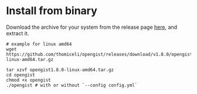 # Install from binary

Download the archive for your system from the release page [here](https://github.com/thomiceli/opengist/releases/latest), and extract it.

```shell
# example for linux amd64
wget https://github.com/thomiceli/opengist/releases/download/v1.8.0/opengist1.8.0-linux-amd64.tar.gz

tar xzvf opengist1.8.0-linux-amd64.tar.gz
cd opengist
chmod +x opengist
./opengist # with or without `--config config.yml`
```

